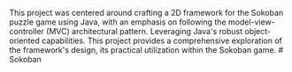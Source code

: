 This project was centered around crafting a 2D framework for the Sokoban puzzle game using Java, 
with an emphasis on following the model-view-controller (MVC) architectural pattern. Leveraging Java's robust object-oriented capabilities. 
This project provides a comprehensive exploration of the framework's design, its practical utilization within the Sokoban game. # Sokoban
